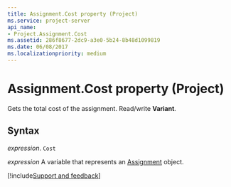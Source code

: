 ```yaml
---
title: Assignment.Cost property (Project)
ms.service: project-server
api_name:
- Project.Assignment.Cost
ms.assetid: 286f8677-2dc9-a3e0-5b24-8b48d1099819
ms.date: 06/08/2017
ms.localizationpriority: medium
---
```



# Assignment.Cost property (Project)

Gets the total cost of the assignment. Read/write **Variant**.


## Syntax

_expression_. `Cost`

_expression_ A variable that represents an [Assignment](./Project.Assignment.md) object.

[!include[Support and feedback](~/includes/feedback-boilerplate.md)]